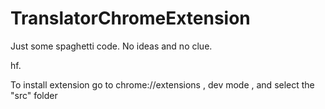 # TranslatorChromeExtension

Just some spaghetti code.
No ideas and no clue. 

hf.


To install extension go to chrome://extensions , dev mode , and select the "src" folder
